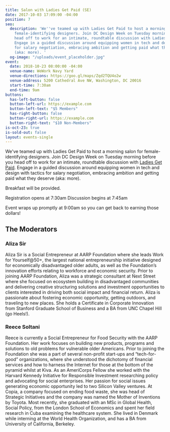 ```yaml
---
title: Salon with Ladies Get Paid (SE)
date: 2017-10-03 17:09:00 -04:00
position: 7
seo:
  description: 'We''ve teamed up with Ladies Get Paid to host a morning salon for
    female-identifying designers. Join DC Design Week on Tuesday morning before you
    head off to work for an intimate, roundtable discussion with Ladies Get Paid.
    Engage in a guided discussion around equipping women in tech and design with tactics
    for salary negotiation, embracing ambition and getting paid what they deserve
    (aka: more). '
  og-image: "/uploads/event_placeholder.jpg"
event:
  date: 2018-10-23 08:00:00 -04:00
  venue-name: WeWork Navy Yard
  venue-directions: https://goo.gl/maps/Zqd2TQU4o2w
  venue-address: 5200 Cathedral Ave NW, Washington, DC 20016
  start-time: 7:30am
  end-time: 9am
buttons:
  has-left-button: false
  button-left-url: https://example.com
  button-left-text: "$5 Members"
  has-right-button: false
  button-right-url: https://example.com
  button-right-text: "$10 Non-Members"
is-oct-23: true
is-sold-out: false
layout: events-single
---
```


We've teamed up with Ladies Get Paid to host a morning salon for female-identifying designers. Join DC Design Week on Tuesday morning before you head off to work for an intimate, roundtable discussion with [Ladies Get Paid](https://www.ladiesgetpaid.com/). Engage in a guided discussion around equipping women in tech and design with tactics for salary negotiation, embracing ambition and getting paid what they deserve (aka: more). 

Breakfast will be provided. 

Registration opens at 7:30am 
Discussion begins at 7:45am

Event wraps up promptly at 9:00am so you can get back to earning those dollars! 

## The Moderators
### Aliza Sir
Aliza Sir is a Social Entrepreneur at AARP Foundation where she leads Work for Yourself@50+, the largest national entrepreneurship initiative designed for economically disadvantaged older adults, as well as the Foundation’s innovation efforts relating to workforce and economic security. Prior to joining AARP Foundation, Aliza was a strategic consultant at Next Street where she focused on ecosystem building in disadvantaged communities and delivering creative structuring solutions and investment opportunities to clients interested in driving both social impact and financial return. Aliza is passionate about fostering economic opportunity, getting outdoors, and traveling to new places. She holds a Certificate in Corporate Innovation from Stanford Graduate School of Business and a BA from UNC Chapel Hill (go Heels!).

### Reece Soltani
Reece is currently a Social Entrepreneur for Food Security with the AARP Foundation. Her work focuses on building new products, programs and solutions to old problems for vulnerable older Americans. Prior to joining the Foundation she was a part of several non-profit start-ups and “tech-for-good” organizations, where she understood the dichotomy of financial services and how to harness the Internet for those at the bottom of the pyramid whilst at Kiva. As an AmeriCorps Fellow she worked with the Harvard Kennedy Initiative for Responsible Investment researching policy and advocating for social enterprises. Her passion for social issues generating economic opportunity led to two Silicon Valley ventures. At Copia, a company focused on ending food waste, she was head of Strategic Initiatives and the company was named the Mother of Inventions by Toyota. Most recently, she graduated with an MSc in Global Health, Social Policy, from the London School of Economics and spent her field research in Cuba examining the healthcare system. She lived in Denmark while interning at the World Health Organization, and has a BA from University of California, Berkeley.